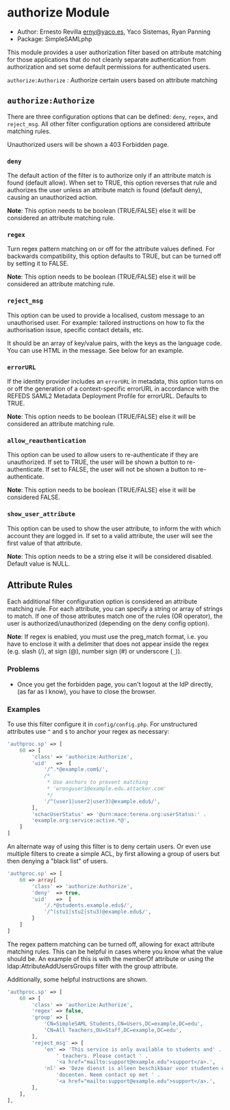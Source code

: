 # authorize Module

* Author: Ernesto Revilla <erny@yaco.es>, Yaco Sistemas, Ryan Panning
* Package: SimpleSAMLphp

This module provides a user authorization filter based on attribute matching
for those applications that do not cleanly separate authentication from
authorization and set some default permissions for authenticated users.

`authorize:Authorize`
: Authorize certain users based on attribute matching

## `authorize:Authorize`

There are three configuration options that can be defined: `deny`, `regex`,
and `reject_msg`. All other filter configuration options are considered
attribute matching rules.

Unauthorized users will be shown a 403 Forbidden page.

### `deny`

The default action of the filter is to authorize only if an attribute match
is found (default allow). When set to TRUE, this option reverses that rule and
authorizes the user unless an attribute match is found (default deny), causing
an unauthorized action.

**Note**: This option needs to be boolean (TRUE/FALSE) else it will be considered
          an attribute matching rule.

### `regex`

Turn regex pattern matching on or off for the attribute values defined. For
backwards compatibility, this option defaults to TRUE, but can be turned off
by setting it to FALSE.

**Note**: This option needs to be boolean (TRUE/FALSE) else it will be
          considered an attribute matching rule.

### `reject_msg`

This option can be used to provide a localised, custom message to an
unauthorised user. For example: tailored instructions on how to fix the
authorisation issue, specific contact details, etc.

It should be an array of key/value pairs, with the keys as the language code.
You can use HTML in the message. See below for an example.

### `errorURL`

If the identity provider includes an `errorURL` in metadata, this option turns
on or off the generation of a context-specific errorURL in accordance with the
REFEDS SAML2 Metadata Deployment Profile for errorURL. Defaults to TRUE.

**Note**: This option needs to be boolean (TRUE/FALSE) else it will be
          considered an attribute matching rule.

### `allow_reauthentication`

This option can be used to allow users to re-authenticate if they are
unauthorized. If set to TRUE, the user will be shown a button to re-authenticate.
If set to FALSE, the user will not be shown a button to re-authenticate.

**Note**: This option needs to be boolean (TRUE/FALSE) else it will be
          considered FALSE.

### `show_user_attribute`

This option can be used to show the user attribute, to inform the with which
account they are logged in. If set to a valid attribute, the user will see
the first value of that attribute.

**Note**: This option needs to be a string else it will be considered disabled.
          Default value is NULL.

## Attribute Rules

Each additional filter configuration option is considered an attribute matching
rule. For each attribute, you can specify a string or array of strings to match.
If one of those attributes match one of the rules (OR operator), the user is
authorized/unauthorized (depending on the deny config option).

**Note**: If regex is enabled, you must use the preg_match format, i.e. you have
          to enclose it with a delimiter that does not appear inside the regex
          (e.g. slash (/), at sign (@), number sign (#) or underscore (`_`)).

### Problems

* Once you get the forbidden page, you can't logout at the IdP directly,
  (as far as I know), you have to close the browser.

### Examples

To use this filter configure it in `config/config.php`.
For unstructured attributes use `^` and `$` to anchor your regex as necessary:

```php
'authproc.sp' => [
    60 => [
        'class' => 'authorize:Authorize',
        'uid'   =>  [
            '/^.*@example.com$/',
            /*
             * Use anchors to prevent matching
             * 'wronguser1@example.edu.attacker.com'
             */
            '/^(user1|user2|user3)@example.edu$/',
        ],
        'schacUserStatus' => '@urn:mace:terena.org:userStatus:' .
        'example.org:service:active.*@',
    ]
]
```

An alternate way of using this filter is to deny certain users. Or even use
multiple filters to create a simple ACL, by first allowing a group of users but
then denying a "black list" of users.

```php
'authproc.sp' => [
    60 => array[
        'class' => 'authorize:Authorize',
        'deny'  => true,
        'uid'   =>  [
            '/.*@students.example.edu$/',
            '/^(stu1|stu2|stu3)@example.edu$/',
        ]
    ]
]
```

The regex pattern matching can be turned off, allowing for exact attribute
matching rules. This can be helpful in cases where you know what the value
should be. An example of this is with the memberOf attribute or using the
ldap:AttributeAddUsersGroups filter with the group attribute.

Additionally, some helpful instructions are shown.

```php
'authproc.sp' => [
    60 => [
        'class' => 'authorize:Authorize',
        'regex' => false,
        'group' => [
            'CN=SimpleSAML Students,CN=Users,DC=example,DC=edu',
            'CN=All Teachers,OU=Staff,DC=example,DC=edu',
        ],
        'reject_msg' => [
            'en' => 'This service is only available to students and' .
                ' teachers. Please contact ' .
                '<a href="mailto:support@example.edu">support</a>.',
            'nl' => 'Deze dienst is alleen beschikbaar voor studenten en ' .
                'docenten. Neem contact op met ' .
                '<a href="mailto:support@example.edu">support</a>.',
        ],
    ],
],
```
